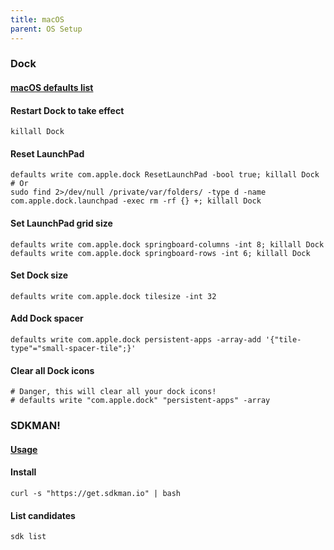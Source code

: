 ```yaml
---
title: macOS
parent: OS Setup
---
```


### Dock

#### [macOS defaults list](https://macos-defaults.com/)

#### Restart Dock to take effect

```shell
killall Dock
```

#### Reset LaunchPad

```shell
defaults write com.apple.dock ResetLaunchPad -bool true; killall Dock
# Or
sudo find 2>/dev/null /private/var/folders/ -type d -name com.apple.dock.launchpad -exec rm -rf {} +; killall Dock
```````

#### Set LaunchPad grid size

```shell
defaults write com.apple.dock springboard-columns -int 8; killall Dock
defaults write com.apple.dock springboard-rows -int 6; killall Dock
```

#### Set Dock size

```shell
defaults write com.apple.dock tilesize -int 32
```

#### Add Dock spacer

```shell
defaults write com.apple.dock persistent-apps -array-add '{"tile-type"="small-spacer-tile";}'
```

#### Clear all Dock icons

```shell
# Danger, this will clear all your dock icons!
# defaults write "com.apple.dock" "persistent-apps" -array
```

### SDKMAN!

#### [Usage](https://sdkman.io/usage)

#### Install

```shell
curl -s "https://get.sdkman.io" | bash
```

#### List candidates

```shell
sdk list
```